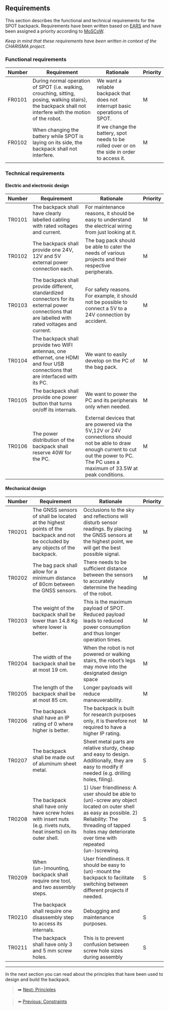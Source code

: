 ## Requirements

This section describes the functional and technical requirements for the SPOT backpack. Requirements have been written based on [EARS](https://www.researchgate.net/publication/224079416_Easy_approach_to_requirements_syntax_EARS) and have been assigned a priority according to [MoSCoW](https://en.wikipedia.org/wiki/MoSCoW_method). 

*Keep in mind that these requirements have been written in context of the CHARISMA project.*

### Functional requirements

| Number | Requirement | Rationale | Priority |
| --- | --- | --- | --- | 
| FR0101 | During normal operation of SPOT (i.e. walking, crouching, sitting, posing, walking stairs), the backpack shall not interfere with the motion of the robot. | We want a reliable backpack that does not interrupt basic operations of SPOT. | M | 
| FR0102 | When changing the battery while SPOT is laying on its side, the backpack shall not interfere. | If we change the battery, spot needs to be rolled over or on the side in order to access it. | M | 


### Technical requirements

#### Electric and electronic design

| Number | Requirement | Rationale | Priority |
| --- | --- | --- | --- | 
| TR0101 | The backpack shall have clearly labelled cabling with rated voltages and current. | For maintenance reasons, it should be easy to understand the electrical wiring from just looking at it. | M | 
| TR0102 | The backpack shall provide one 24V, 12V and 5V external power connection each. | The bag pack should be able to cater the needs of various projects and their respective peripherals. | M | 
| TR0103 | The backpack shall provide different, standardized connectors for its external power connections that are labelled with rated voltages and current. | For safety reasons. For example, it should not be possible to connect a 5V to a 24V connection by accident. | M | 
| TR0104 | The backpack shall provide two WIFI antennas, one ethernet, one HDMI and four USB connections that are interfaced with its PC. | We want to easily develop on the PC of the bag pack. | M | 
| TR0105 | The backpack shall provide one power button that turns on/off its internals. | We want to power the PC and its peripherals only when needed. | M | 
| TR0106 | The power distribution of the backpack shall reserve 40W for the PC. | External devices that are powered via the 5V,12V or 24V connections should not be able to draw enough current to cut out the power to PC. The PC uses a maximum of 33.5W at peak conditions. | M | 

#### Mechanical design

| Number | Requirement | Rationale | Priority |
| --- | --- | --- | --- | 
| TR0201 | The GNSS sensors of shall be located at the highest points of the backpack and not be occluded by any objects of the backpack. | Occlusions to the sky and reflections will disturb sensor readings. By placing the GNSS sensors at the highest point, we will get the best possible signal. | M | 
| TR0202 | The bag pack shall allow for a minimum distance of 80cm between the GNSS sensors. | There needs to be sufficient distance between the sensors to accurately determine the heading of the robot. | M | 
| TR0203 | The weight of the backpack shall be lower than 14.8 Kg where lower is better. | This is the maximum payload of SPOT. Reduced payload leads to reduced power consumption and thus longer operation times. | M | 
| TR0204 | The width of the backpack shall be at most 19 cm. | When the robot is not powered or walking stairs, the robot’s legs may move into the designated design space | M | 
| TR0205 | The length of the backpack shall be at most 85 cm. | Longer payloads will reduce maneuverability. | M | 
| TR0206 | The backpack shall have an IP rating of 0 where higher is better. | The backpack is built for research purposes only, it is therefore not required to have a higher IP rating. | M | 
| TR0207 | The backpack shall be made out of aluminum sheet metal. | Sheet metal parts are relative sturdy, cheap and easy to design. Additionally, they are easy to modify if needed  (e.g. drilling holes, filing). | S | 
| TR0208 | The backpack shall have only have screw holes with insert nuts (e.g. rivets nuts, heat inserts) on its outer shell. | 1) User friendliness: A user should be able to (un)-screw any object located on outer shell as easy as possible. 2) Reliability: The threading of tapped holes may deteriorate over time with repeated (un-)screwing. | S | 
| TR0209 | When (un-)mounting,  backpack shall require one tool, and two assembly steps. | User friendliness. It should be easy to (un)-mount the backpack to facilitate switching between different projects if needed. | S | 
| TR0210 | The  backpack shall require one disassembly step to access its internals. | Debugging and maintenance purposes. | S | 
| TR0211 | The backpack shall have only 3 and 5 mm screw holes. | This is to prevent confusion between screw hole sizes during assembly | S | 

***

In the next section you can read about the principles that have been used to design and build the backpack. 

> ➡️ [Next: Principles](./06-principles.md)

> ⬅️ [Previous: Constraints](./04-constraints.md)